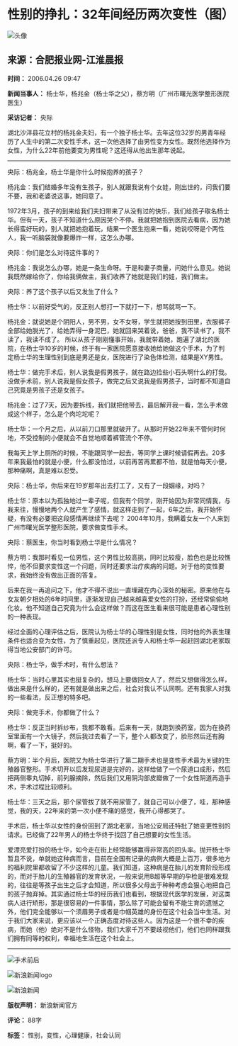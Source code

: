 # 性别的挣扎：32年间经历两次变性（图）

![头像](//n.sinaimg.cn/default/622af858/20181010/default_avatar.jpg)

## 来源：合肥报业网-江淮晨报

**时间：** 2006.04.26 09:47

**新闻当事人：** 杨士华，杨兆金（杨士华之父），蔡方明（广州市曙光医学整形医院医生）

**采访记者：** 央际

湖北沙洋县花立村的杨兆金夫妇，有一个独子杨士华。去年这位32岁的男青年经历了人生中的第二次变性手术，这一次他选择了由男性变为女性。既然他选择作为女性，为什么22年前他要变为男性呢？这还得从他出生那年说起。

---

央际：杨兆金，杨士华是你什么时候抱养的孩子？

杨兆金：我们结婚多年没有生孩子，别人就跟我说有个女娃，刚出世的，问我们要不要，我和老婆说这事，她同意了。

1972年3月，孩子的到来给我们夫妇带来了从没有过的快乐，我们给孩子取名杨士华。但有一天，孩子不知道什么原因哭个不停。我就把她抱到医院去看病，因为她长得蛮好玩的，别人就把她抱着玩，结果一个医生抱来一看，她说哎呀是个两性人，我一听脑袋就像要爆炸一样，这怎么办哪。

央际：你们是怎么对待这件事的？

杨兆金：我说怎么办哪，她是一条生命呀。于是和妻子商量，问她什么意见。她说我既然嫁给你了，你给我俩做主，我们收养了她就是我们的娃，我们做主。

央际：养了这个孩子以后又发生了什么？

杨士华：以前好受气的，反正别人想打一下就打一下，想骂就骂一下。

杨兆金：就说她是个阴阳人，男不男，女不女呀，学生就把她按到田里，衣服裤子全部给她脱光了，给她弄得一身泥巴，她就回来哭着说，爸爸，我不读书了，我不读了，我读不成了。 所以从孩子刚刚懂事开始，我就带着她，跑遍了湖北的医院，在杨士华10岁的时候，终于有一家医院愿意接收她给她做这个手术，为了判定杨士华的生理性别到底是男还是女，医院进行了染色体检测，结果是XY男性。

杨士华：做完手术后，别人说我是假男孩子，就在路边捡些小石头啊什么的打我。没做手术前，别人说我是假女孩子，做完之后又说我是假男孩子，当时都不知道自己究竟是男孩子还是女孩子。

杨兆金：过了7天，因为要拆线，我们就把他带去，最后解开我一看，怎么手术做成这个样子，怎么是个肉坨坨呢？

杨士华：一个月之后，从以前刀口那里就破开了。从那时开始22年来不管何时何地，不受控制的小便就会不自觉地顺着裤管流个不停。

我每天上学上厕所的时候，不能跟同学一起去，等同学上课时候请假再去。20多年来我最怕的就是小便，什么都没怕过，以前再苦再累都不怕，就是怕每天小便，那种痛啊，真是难以忍受。

央际：杨士华，你后来在19岁那年出去打工了，又有了一段姻缘，对吗？

杨士华：原本以为孤独地过一辈子呢，但我有个同学，刚开始因为非常同情我，与我来往，慢慢地两个人就产生了感情，就这样走到了一起，6年之后，我开始怀疑，有没有必要把这段感情再继续下去呢？ 2004年10月，我瞒着女友一个人来到广州市曙光医学整形医院，要求做变性手术。

央际：蔡医生，你当时看到杨士华是什么情况？

蔡方明：我那时看见一位男性，这个男性比较高挑，同时比较瘦，脸色也是比较憔悴，他不但要求变性这一个问题，同时还要求治疗疾病的问题。对于他的变性要求，我始终没有做出正面的答复。

后来在我一再追问之下，他才不得不说出一直埋藏在内心深处的秘密。原来他在与女友朝夕相处的6年时间里，逐渐发现自己越来越喜爱女性的打扮，还经常偷偷地化妆。他不知道自己究竟为什么会这样做？而这在医生看来很可能是患者心理性别的一种表现。

经过全面的心理评估之后，医院认为杨士华的心理性别是女性，同时他的外表生理条件也适合变为女性，为了慎重起见，医院还派专人和杨士华一起赶回湖北老家取得当地公安部门的许可。

央际：杨士华，做手术时，有什么想法？

杨士华：当时心里其实也挺复杂的，想马上要做回女人了，然后又想做得怎么样，做出来是什么样的，还有就是做出来之后，社会对我认不认同啊。还有我家人对我的一些看法，反正想的特多吧。

央际：做完手术，你都做了什么？

杨士华：反正当时拆纱布，我都不敢看。后来有一天，就跑到换药室，因为在换药室里面有一个大镜子，然后我过去看了一下，整个人都改变了，脸形然后还有胸啊，看了一下，挺好的。

蔡方明：半个月后，医院又为杨士华进行了第二期手术也是变性手术最为关键的生殖器官整形。手术切开以后发现尿道是完好的，这样给做了一个尿道口成形，然后把两侧睾丸切掉，前列腺摘除，然后我们又用阴沟部皮瓣做了一个女性阴道再造手术，手术过程比较顺利。

杨士华：三天之后，那个尿管拔了就不用尿管了，就自己可以小便了，哇，那种感觉，我的天，22年来的第一次小便不痛的感觉，我开心得都哭了。

手术后，杨士华以女性的身份回到了湖北老家，当地公安局还特批了她变更性别的请求。已经做了22年男人的杨士华终于找回了自己想要的女性生活。

爱漂亮爱打扮的杨士华，如今走在街上经常能够赢得非常高的回头率。抛开杨士华暂且不说，单就她这种病而言，目前在全国有记录的病例大概是上百万，很多地方的福利院里都收留了不少这样的儿童。我们知道，这种病是在胎儿的发育阶段形成的，而对于胎儿的生殖器官的发育状况，一般来说用B超等早期的孕检是很难发现的，往往是等孩子出生之后才会知道，所以很多父母出于种种考虑会狠心地把自己的孩子抛弃掉。其实通过杨士华的经历我们也看到，根据现代医学的发展，对这类病人进行矫形，那是很容易的一件事情，那么除了可能会留有不能生育的遗憾之外，他们完全能够以一个须眉男子或者是巾帼英雄的身份在这个社会当中生活。对于我们大家来说，更应该以一个正确态度对待这些人。因为这是一个很不幸的疾病，而她（他）绝对不是什么怪物，我们大家千万不要歧视他们，他们也同样跟我们拥有同等的权利，幸福地生活在这个社会上。

---

![手术前后](//z6.sinaimg.cn/auto/resize?img=http%3A%2F%2Fimage2.sina.com.cn%2Fdy%2Fs%2F2006-04-26%2F535a75dd3ceb9bfb056b16a6f0eb8909.jpg&size=328_218)

![新浪新闻logo](//n.sinaimg.cn/default/2fb77759/20151125/320X320.png)

![新浪新闻](https://n.sinaimg.cn/default/80905340/20200331/sinalogo.png)

**版权声明：** 新浪新闻官方

**评论：** 88字

**标签：** 性别，变性，心理健康，社会认同